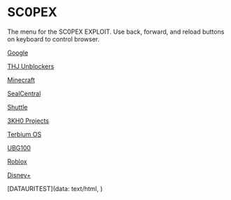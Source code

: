 # SC0PEX
The menu for the SC0PEX EXPLOIT.
Use back, forward, and reload buttons on keyboard to control browser.

[Google](https://google.com)

[THJ Unblockers](https://www.thjunblockers.com/home)

[Minecraft](https://precisionclient.vercel.app/)

[SealCentral](https://sites.google.com/view/sealcentral/home)

[Shuttle](https://amethysts.tech/games)

[3KH0 Projects](https://rileys-name-is-bruuuuuuuuuuuuh.netlify.app/projects.html)

[Terbium OS](https://mathshard.xyz/)

[UBG100](https://ubg100.bitbucket.io/)

[Roblox](https://mathsspot.com)

[Disney+](https://disneyplus.com)

[DATAURITEST](data: text/html, <script> window.open("https://gmail.com"); </script>)
